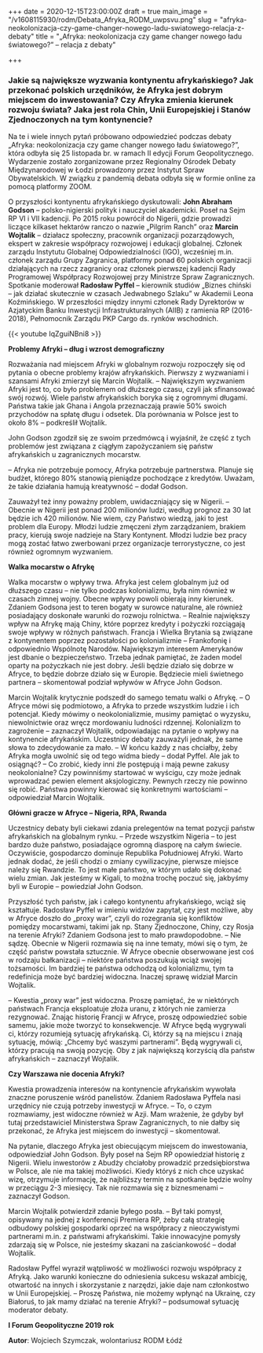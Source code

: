+++
date = 2020-12-15T23:00:00Z
draft = true
main_image = "/v1608115930/rodm/Debata_Afryka_RODM_uwpsvu.png"
slug = "afryka-neokolonizacja-czy-game-changer-nowego-ladu-swiatowego-relacja-z-debaty"
title = "„Afryka: neokolonizacja czy game changer nowego ładu światowego?” – relacja z debaty"

+++
### **Jakie są największe wyzwania kontynentu afrykańskiego? Jak przekonać polskich urzędników, że Afryka jest dobrym miejscem do inwestowania? Czy Afryka zmienia kierunek rozwoju świata? Jaka jest rola Chin, Unii Europejskiej i Stanów Zjednoczonych na tym kontynencie?**

Na te i wiele innych pytań próbowano odpowiedzieć podczas debaty „Afryka: neokolonizacja czy game changer nowego ładu światowego?”, która odbyła się 25 listopada br. w ramach II edycji Forum Geopolitycznego. Wydarzenie zostało zorganizowane przez Regionalny Ośrodek Debaty Międzynarodowej w Łodzi prowadzony przez Instytut Spraw Obywatelskich. W związku z pandemią debata odbyła się w formie online za pomocą platformy ZOOM.

O przyszłości kontynentu afrykańskiego dyskutowali: **John Abraham Godson** – polsko-nigierski polityk i nauczyciel akademicki. Poseł na Sejm RP VI i VII kadencji. Po 2015 roku powrócił do Nigerii, gdzie prowadzi liczące kilkaset hektarów ranczo o nazwie „Pilgrim Ranch” oraz **Marcin Wojtalik** – działacz społeczny, pracownik organizacji pozarządowych, ekspert w zakresie współpracy rozwojowej i edukacji globalnej. Członek zarządu Instytutu Globalnej Odpowiedzialności (IGO), wcześniej m.in. członek zarządu Grupy Zagranica, platformy ponad 60 polskich organizacji działających na rzecz zagranicy oraz członek pierwszej kadencji Rady Programowej Współpracy Rozwojowej przy Ministrze Spraw Zagranicznych. Spotkanie moderował **Radosław Pyffel** – kierownik studiów „Biznes chiński – jak działać skutecznie w czasach Jedwabnego Szlaku” w Akademii Leona Koźmińskiego. W przeszłości między innymi członek Rady Dyrektorów w Azjatyckim Banku Inwestycji Infrastrukturalnych (AIIB) z ramienia RP (2016-2018), Pełnomocnik Zarządu PKP Cargo ds. rynków wschodnich.

{{< youtube IqZguiNBni8 >}}

**Problemy Afryki – dług i wzrost demograficzny**

Rozważania nad miejscem Afryki w globalnym rozwoju rozpoczęły się od pytania o obecne problemy krajów afrykańskich. Pierwszy z wyzwaniami i szansami Afryki zmierzył się Marcin Wojtalik. – Największym wyzwaniem Afryki jest to, co było problemem od dłuższego czasu, czyli jak sfinansować swój rozwój. Wiele państw afrykańskich boryka się z ogromnymi długami. Państwa takie jak Ghana i Angola przeznaczają prawie 50% swoich przychodów na spłatę długu i odsetek. Dla porównania w Polsce jest to około 8% – podkreślił Wojtalik.

John Godson zgodził się ze swoim przedmówcą i wyjaśnił, że część z tych problemów jest związana z ciągłym zapożyczaniem się państw afrykańskich u zagranicznych mocarstw.

– Afryka nie potrzebuje pomocy, Afryka potrzebuje partnerstwa. Planuje się budżet, którego 80% stanowią pieniądze pochodzące z kredytów. Uważam, że takie działania hamują kreatywność – dodał Godson.

Zauważył też inny poważny problem, uwidaczniający się w Nigerii. – Obecnie w Nigerii jest ponad 200 milionów ludzi, według prognoz za 30 lat będzie ich 420 milionów. Nie wiem, czy Państwo wiedzą, jaki to jest problem dla Europy. Młodzi ludzie zmęczeni złym zarządzaniem, brakiem pracy, kierują swoje nadzieje na Stary Kontynent. Młodzi ludzie bez pracy mogą zostać łatwo zwerbowani przez organizacje terrorystyczne, co jest również ogromnym wyzwaniem.

**Walka mocarstw o Afrykę**

Walka mocarstw o wpływy trwa. Afryka jest celem globalnym już od dłuższego czasu – nie tylko podczas kolonializmu, była nim również w czasach zimnej wojny. Obecne wpływy powoli obierają inny kierunek. Zdaniem Godsona jest to teren bogaty w surowce naturalne, ale również posiadający doskonałe warunki do rozwoju rolnictwa. – Realnie największy wpływ na Afrykę mają Chiny, które poprzez kredyty i pożyczki rozciągają swoje wpływy w różnych państwach. Francja i Wielka Brytania są związane z kontynentem poprzez pozostałości po kolonializmie – Frankofonię i odpowiednio Wspólnotę Narodów. Największym interesem Amerykanów jest dbanie o bezpieczeństwo. Trzeba jednak pamiętać, że żaden model oparty na pożyczkach nie jest dobry. Jeśli będzie działo się dobrze w Afryce, to będzie dobrze działo się w Europie. Będziecie mieli świetnego partnera – skomentował podział wpływów w Afryce John Godson.

Marcin Wojtalik krytycznie podszedł do samego tematu walki o Afrykę. – O Afryce mówi się podmiotowo, a Afryka to przede wszystkim ludzie i ich potencjał. Kiedy mówimy o neokolonializmie, musimy pamiętać o wyzysku, niewolnictwie oraz wręcz mordowaniu ludności rdzennej. Kolonializm to zagrożenie – zaznaczył Wojtalik, odpowiadając na pytanie o wpływy na kontynencie afrykańskim. Uczestnicy debaty zauważyli jednak, że same słowa to zdecydowanie za mało. – W końcu każdy z nas chciałby, żeby Afryka mogła uwolnić się od tego widma biedy – dodał Pyffel. Ale jak to osiągnąć? – Co zrobić, kiedy inni źle postępują i mają pewne zakusy neokolonialne? Czy powinniśmy startować w wyścigu, czy może jednak wprowadzać pewien element aksjologiczny. Pewnych rzeczy nie powinno się robić. Państwa powinny kierować się konkretnymi wartościami – odpowiedział Marcin Wojtalik.

**Główni gracze w Afryce – Nigeria, RPA, Rwanda**

Uczestnicy debaty byli ciekawi zdania prelegentów na temat pozycji państw afrykańskich na globalnym rynku. – Przede wszystkim Nigeria – to jest bardzo duże państwo, posiadające ogromną diasporę na całym świecie. Oczywiście, gospodarczo dominuje Republika Południowej Afryki. Warto jednak dodać, że jeśli chodzi o zmiany cywilizacyjne, pierwsze miejsce należy się Rwandzie. To jest małe państwo, w którym udało się dokonać wielu zmian. Jak jesteśmy w Kigali, to można trochę poczuć się, jakbyśmy byli w Europie – powiedział John Godson.

Przyszłość tych państw, jak i całego kontynentu afrykańskiego, wciąż się kształtuje. Radosław Pyffel w imieniu widzów zapytał, czy jest możliwe, aby w Afryce doszło do „proxy war”, czyli do rozegrania się konfliktów pomiędzy mocarstwami, takimi jak np. Stany Zjednoczone, Chiny, czy Rosja na terenie Afryki? Zdaniem Godsona jest to mało prawdopodobne. – Nie sądzę. Obecnie w Nigerii rozmawia się na inne tematy, mówi się o tym, że część państw powstała sztucznie. W Afryce obecnie obserwowane jest coś w rodzaju bałkanizacji – niektóre państwa poszukują wciąż swojej tożsamości. Im bardziej te państwa odchodzą od kolonializmu, tym ta redefinicja może być bardziej widoczna. Inaczej sprawę widział Marcin Wojtalik.

– Kwestia „proxy war” jest widoczna. Proszę pamiętać, że w niektórych państwach Francja eksploatuje złoża uranu, z których nie zamierza rezygnować. Znając historię Francji w Afryce, proszę odpowiedzieć sobie samemu, jakie może tworzyć to konsekwencje. W Afryce będą wygrywali ci, którzy rozumieją sytuację afrykańską. Ci, którzy są na miejscu i znają sytuację, mówią: „Chcemy być waszymi partnerami”. Będą wygrywali ci, którzy pracują na swoją pozycję. Oby z jak największą korzyścią dla państw afrykańskich – zaznaczył Wojtalik.

**Czy Warszawa nie docenia Afryki?**

Kwestia prowadzenia interesów na kontynencie afrykańskim wywołała znaczne poruszenie wśród panelistów. Zdaniem Radosława Pyffela nasi urzędnicy nie czują potrzeby inwestycji w Afryce. – To, o czym rozmawiamy, jest widoczne również w Azji. Mam wrażenie, że gdyby był tutaj przedstawiciel Ministerstwa Spraw Zagranicznych, to nie dałby się przekonać, że Afryka jest miejscem do inwestycji – skomentował.

Na pytanie, dlaczego Afryka jest obiecującym miejscem do inwestowania, odpowiedział John Godson. Były poseł na Sejm RP opowiedział historię z Nigerii. Wielu inwestorów z Abudży chciałoby prowadzić przedsiębiorstwa w Polsce, ale nie ma takiej możliwości. Kiedy któryś z nich chce uzyskać wizę, otrzymuje informację, że najbliższy termin na spotkanie będzie wolny w przeciągu 2-3 miesięcy. Tak nie rozmawia się z biznesmenami – zaznaczył Godson.

Marcin Wojtalik potwierdził zdanie byłego posła. – Był taki pomysł, opisywany na jednej z konferencji Premiera RP, żeby całą strategię odbudowy polskiej gospodarki oprzeć na współpracy z nieoczywistymi partnerami m.in. z państwami afrykańskimi. Takie innowacyjne pomysły zdarzają się w Polsce, nie jesteśmy skazani na zaściankowość – dodał Wojtalik.

Radosław Pyffel wyraził wątpliwość w możliwości rozwoju współpracy z Afryką. Jako warunki konieczne do odniesienia sukcesu wskazał ambicję, otwartość na innych i skorzystanie z narzędzi, jakie daje nam członkostwo w Unii Europejskiej. – Proszę Państwa, nie możemy wpłynąć na Ukrainę, czy Białoruś, to jak mamy działać na terenie Afryki? – podsumował sytuację moderator debaty.

**I Forum Geopolityczne 2019 rok**

**Autor**: Wojciech Szymczak, wolontariusz RODM Łódź